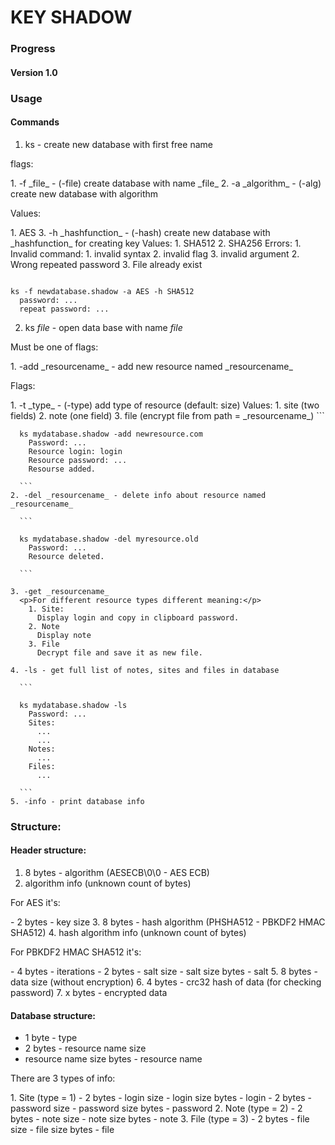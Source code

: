 <h1>KEY SHADOW</h1>

<h3>Progress</h3>
  <h4>Version 1.0</h4>



<h3>Usage</h3>

<h4>Commands</h4>

1. ks - create new database with first free name
  <p>flags:</p>
    1. -f _file_ - (-file) create database with name _file_
    2. -a _algorithm_ - (-alg) create new database with algorithm
      <p>Values:</p>
        1. AES 
    3. -h _hashfunction_ - (-hash) create new database with _hashfunction_ 
                            for creating key
      Values:
        1. SHA512
        2. SHA256
  Errors:
    1. Invalid command:
      1. invalid syntax
      2. invalid flag
      3. invalid argument
    2. Wrong repeated password
    3. File already exist

  ```

  ks -f newdatabase.shadow -a AES -h SHA512
    password: ...
    repeat password: ...
  
  ```

2. ks _file_ - open data base with name _file_
  <p>Must be one of flags:</p>
    1. -add _resourcename_ - add new resource named _resourcename_
      <p>Flags:</p>
        1. -t _type_ - (-type) add type of resource (default: size)
          Values:
            1. site (two fields)
            2. note (one field)
            3. file (encrypt file from path = _resourcename_)
      ```
      
      ks mydatabase.shadow -add newresource.com
        Password: ...
        Resource login: login
        Resource password: ...
        Resourse added.

      ```
    2. -del _resourcename_ - delete info about resource named _resourcename_
      
      ```
      
      ks mydatabase.shadow -del myresource.old
        Password: ...
        Resource deleted.

      ```

    3. -get _resourcename_
      <p>For different resource types different meaning:</p>
        1. Site:
          Display login and copy in clipboard password.
        2. Note
          Display note
        3. File
          Decrypt file and save it as new file.
      
    4. -ls - get full list of notes, sites and files in database
      
      ```

      ks mydatabase.shadow -ls
        Password: ...
        Sites:
          ...
          ...
        Notes:
          ...
        Files:
          ...

      ```
    5. -info - print database info


<h3>Structure:</h3>

<h4>Header structure:</h4>

1. 8 bytes - algorithm (AESECB\0\0 - AES ECB)
2. algorithm info (unknown count of bytes)
  <p>For AES it's:</p>
    - 2 bytes - key size
3. 8 bytes - hash algorithm (PHSHA512 - PBKDF2 HMAC SHA512)
4. hash algorithm info (unknown count of bytes)
  <p>For PBKDF2 HMAC SHA512 it's:</p>
    - 4 bytes - iterations
    - 2 bytes - salt size
    - salt size bytes - salt
5. 8 bytes - data size (without encryption)
6. 4 bytes - crc32 hash of data (for checking password)
7. x bytes - encrypted data

<h4>Database structure:</h4>

- 1 byte - type
- 2 bytes - resource name size
- resource name size bytes - resource name
<p>There are 3 types of info:</p>
  1. Site (type = 1)
    - 2 bytes - login size
    - login size bytes - login
    - 2 bytes - password size
    - password size bytes - password
  2. Note (type = 2)
    - 2 bytes - note size
    - note size bytes - note
  3. File (type = 3)
    - 2 bytes - file size
    - file size bytes - file
